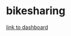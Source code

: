 # bikesharing

[link to dashboard](https://public.tableau.com/app/profile/ramon.alonso/viz/Challenge14_16637857348880/Story4?publish=yes)
